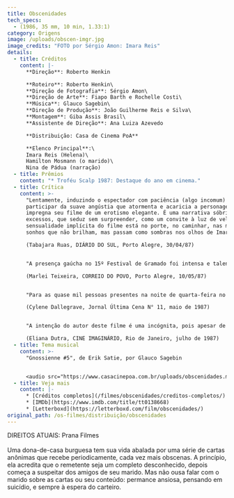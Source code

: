 ```yaml
---
title: Obscenidades
tech_specs:
  - (1986, 35 mm, 10 min, 1.33:1)
category: Origens
image: /uploads/obscen-imgr.jpg
image_credits: "FOTO por Sérgio Amon: Imara Reis"
details:
  - title: Créditos
    content: |-
      **Direção**: Roberto Henkin

      **Roteiro**: Roberto Henkin\
      **Direção de Fotografia**: Sérgio Amon\
      **Direção de Arte**: Fiapo Barth e Rochelle Costi\
      **Música**: Glauco Sagebin\
      **Direção de Produção**: João Guilherme Reis e Silva\
      **Montagem**: Giba Assis Brasil\
      **Assistente de Direção**: Ana Luiza Azevedo

      **Distribuição: Casa de Cinema PoA**

      **Elenco Principal**:\
      Imara Reis (Helena)\
      Hamilton Mosmann (o marido)\
      Nina de Pádua (narração)
  - title: Prêmios
    content: "* Troféu Scalp 1987: Destaque do ano em cinema."
  - title: Crítica
    content: >-
      "Lentamente, induzindo o espectador com paciência (algo incomum) a
      participar da suave angústia que atormenta e acaricia a personagem, Henkin
      impregna seu filme de um erotismo elegante. É uma narrativa sóbria, sem
      excessos, que seduz sem surpreender, como um convite à luz de velas. A
      sensualidade implícita do filme está no porte, no caminhar, nas mãos e nos
      sonhos que não brilham, mas passam como sombras nos olhos de Imara Reis."\

      (Tabajara Ruas, DIÁRIO DO SUL, Porto Alegre, 30/04/87)


      "A presença gaúcha no 15º Festival de Gramado foi intensa e talentosa. (...) OBSCENIDADES, de Roberto Henkin, despontou como o melhor e mais injustiçado do certame. Por aí correram disparatadas patrulhas ideológicas que taxaram o filme de burguês e alienado, ignorando a síntese, a invenção e a vitalidade que permearam a criação de Henkin, além do primoroso acabamento técnico dessa pequena grande obra de arte do cinema gaúcho."\

      (Marlei Teixeira, CORREIO DO POVO, Porto Alegre, 10/05/87)


      "Para as quase mil pessoas presentes na noite de quarta-feira no XV Festival de Gramado, um filme de curta-metragem deixou a certeza de que ganharia muitos prêmios. OBSCENIDADES, do gaúcho Roberto Henkin, com sua riqueza de imagens, boa narrativa e história surpreendente, inaugurou os aplausos unânimes que até então não se ouviam durante a mostra."\

      (Cylene Dallegrave, Jornal Última Cena N° 11, maio de 1987)


      "A intenção do autor deste filme é uma incógnita, pois apesar de realizado com capricho do ponto de vista técnico, (deixa) passar uma mensagem bastante estranha: de que uma mulher qualquer em situação de solidão e tédio aceita e quase pede a pornografia e a obscenidade como diversão. (...) Num país como o nosso, em que mocinhas são mortas em consequência de crimes sexuais quase que semanalmente, esse tipo de mensagem irrefletida é no mínimo irresponsável."\

      (Eliana Dutra, CINE IMAGINÁRIO, Rio de Janeiro, julho de 1987)
  - title: Tema musical
    content: >-
      "Gnossienne #5", de Erik Satie, por Glauco Sagebin


      <audio src="https://www.casacinepoa.com.br/uploads/obscenidades.mp3" controls />
  - title: Veja mais
    content: |-
      * [Créditos completos](/filmes/obscenidades/creditos-completos/)
      * [IMDb](https://www.imdb.com/title/tt0138668)
      * [Letterboxd](https://letterboxd.com/film/obscenidades/)
original_path: /os-filmes/distribuição/obscenidades
---
```

D﻿IREITOS ATUAIS: Prana Filmes\
\
Uma dona-de-casa burguesa tem sua vida abalada por uma série de cartas anônimas que recebe periodicamente, cada vez mais obscenas. A princípio, ela acredita que o remetente seja um completo desconhecido, depois começa a suspeitar dos amigos de seu marido. Mas não ousa falar com o marido sobre as cartas ou seu conteúdo: permance ansiosa, pensando em suicídio, e sempre à espera do carteiro.